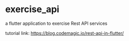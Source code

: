 # exercise_api
a flutter application to exercise Rest API services

tutorial link: https://blog.codemagic.io/rest-api-in-flutter/ 
